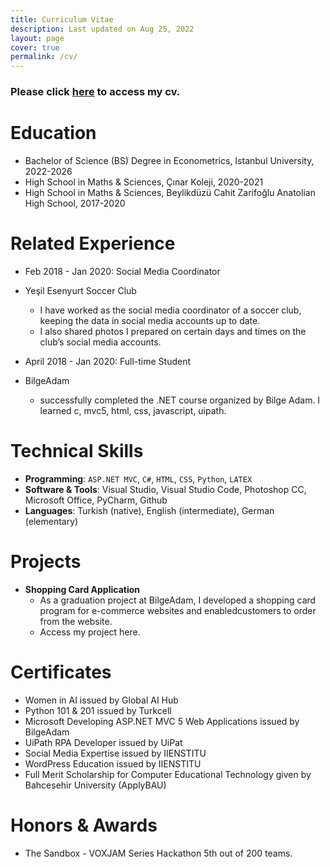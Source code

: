 ```yaml
---
title: Curriculum Vitae
description: Last updated on Aug 25, 2022
layout: page
cover: true
permalink: /cv/
---
```

### Please click [here](http://omerbayrakli.com/assets/omer_cv.pdf) to access my cv.

Education
======
* Bachelor of Science (BS) Degree in Econometrics, Istanbul University, 2022-2026
* High School in Maths & Sciences, Çınar Koleji, 2020-2021
* High School in Maths & Sciences, Beylikdüzü Cahit Zarifoğlu Anatolian High School, 2017-2020

Related Experience
======
* Feb 2018 - Jan 2020: Social Media Coordinator
* Yeşil Esenyurt Soccer Club
  * I have worked as the social media coordinator of a soccer club, keeping the data in social media accounts up to date.
  * I also shared photos I prepared on certain days and times on the club’s social media accounts.

* April 2018 - Jan 2020: Full-time Student
* BilgeAdam
  * successfully completed the .NET course organized by Bilge Adam. I learned c, mvc5, html, css, javascript, uipath.

Technical Skills
======
* **Programming**: `ASP.NET MVC`, `C#`, `HTML`, `CSS`, `Python`, `LATEX`
* **Software & Tools**: Visual Studio, Visual Studio Code, Photoshop CC, Microsoft Office, PyCharm, Github
* **Languages**: Turkish (native), English (intermediate), German (elementary)

Projects
======
* **Shopping Card Application**
    * As a graduation project at BilgeAdam, I developed a shopping card program for e-commerce websites and enabledcustomers to order from the website.
    * Access my project here.

Certificates
======
 * Women in AI issued by Global AI Hub
 * Python 101 & 201 issued by Turkcell
 * Microsoft Developing ASP.NET MVC 5 Web Applications issued by BilgeAdam
 * UiPath RPA Developer issued by UiPat
 * Social Media Expertise issued by IIENSTITU
 * WordPress Education issued by IIENSTITU
 * Full Merit Scholarship for Computer Educational Technology given by Bahcesehir University (ApplyBAU)
 

Honors & Awards 
======
 * The Sandbox - VOXJAM Series Hackathon 5th out of 200 teams.



